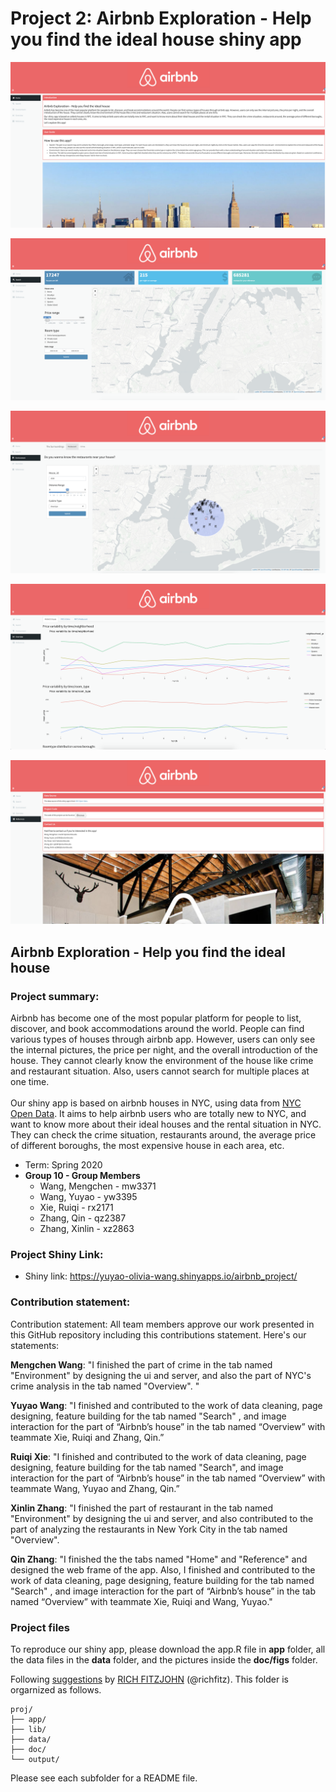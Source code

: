 # Project 2: Airbnb Exploration - Help you find the ideal house shiny app

![screenshot](doc/home.png)

![screenshot](doc/search.png)

![screenshot](doc/environment.png)

![screenshot](doc/summary.png)

![screenshot](doc/references.png)

## Airbnb Exploration - Help you find the ideal house


### Project summary:
Airbnb has become one of the most popular platform for people to list, discover, and book accommodations around the world. People can find various types of houses through airbnb app. However, users can only see the internal pictures, the price per night, and the overall introduction of the house. They cannot clearly know the environment of the house like crime and restaurant situation. Also, users cannot search for multiple places at one time. 
</br>
</br>Our shiny app is based on airbnb houses in NYC, using data from [NYC Open Data](https://opendata.cityofnewyork.us/). It aims to help airbnb users who are totally new to NYC, and want to know more about their ideal houses and the rental situation in NYC. They can check the crime situation, restaurants around, the average price of different boroughs, the most expensive house in each area, etc.

+ Term: Spring 2020
+ **Group 10 - Group Members**
	+ Wang, Mengchen - mw3371
	+ Wang, Yuyao - yw3395
	+ Xie, Ruiqi - rx2171
	+ Zhang, Qin - qz2387
	+ Zhang, Xinlin - xz2863


### Project Shiny Link:
+ Shiny link: https://yuyao-olivia-wang.shinyapps.io/airbnb_project/



### Contribution statement: 
Contribution statement: All team members approve our work presented in this GitHub repository including this contributions statement. Here's our statements:

**Mengchen Wang**: "I finished the part of crime in the tab named "Environment" by designing the ui and server, and also the part of NYC's crime analysis in the tab named "Overview". "

**Yuyao Wang**: "I finished and contributed to the work of data cleaning, page designing, feature building for the tab named "Search" , and image interaction for the part of “Airbnb’s house” in the tab named “Overview” with teammate Xie, Ruiqi and Zhang, Qin.”

**Ruiqi Xie**: "I finished and contributed to the work of data cleaning, page designing, feature building for the tab named "Search", and image interaction for the part of “Airbnb’s house” in the tab named “Overview”  with teammate Wang, Yuyao and Zhang, Qin.”

**Xinlin Zhang**: "I finished the part of restaurant in the tab named "Environment" by designing the ui and server, and also contributed to the part of analyzing the restaurants in New York City in the tab named "Overview".

**Qin Zhang**: "I finished the the tabs named "Home" and "Reference" and designed the web frame of the app. Also, I finished and contributed to the work of data cleaning, page designing, feature building for the tab named "Search" , and image interaction for the part of “Airbnb’s house” in the tab named “Overview” with teammate Xie, Ruiqi and Wang, Yuyao."



### Project files

To reproduce our shiny app, please download the app.R file in **app** folder, all the data files in the **data** folder, and the pictures inside the **doc/figs** folder.


Following [suggestions](http://nicercode.github.io/blog/2013-04-05-projects/) by [RICH FITZJOHN](http://nicercode.github.io/about/#Team) (@richfitz). This folder is orgarnized as follows.

```
proj/
├── app/
├── lib/
├── data/
├── doc/
└── output/
```

Please see each subfolder for a README file.

